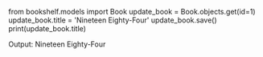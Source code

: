 from bookshelf.models import Book
update_book = Book.objects.get(id=1)
update_book.title = 'Nineteen Eighty-Four'
update_book.save()
print(update_book.title)

Output:
Nineteen Eighty-Four